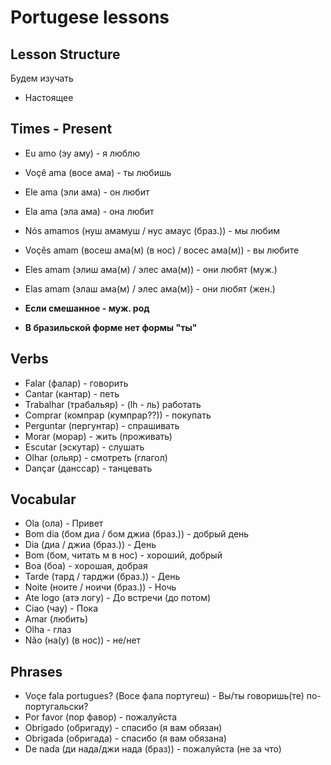 # Portugese lessons

## Lesson Structure

Будем изучать
- Настоящее


## Times - Present

- Eu amo (эу аму) - я люблю
- Voçê ama (восе ама) - ты любишь
- Ele ama (эли ама) - он любит
- Ela ama (эла ама) - она любит
- Nós amamos (нуш амамуш / нус амаус (браз.)) - мы любим
- Voçês amam (восеш ама(м) (в нос) / восес ама(м)) - вы любите
- Eles amam (элиш ама(м) / элес ама(м)) - они любят (муж.)
- Elas amam (элаш ама(м) / элес ама(м)) - они любят (жен.)

- **Если смешанное - муж. род**
- **В бразильской форме нет формы "ты"**

## Verbs

- Falar (фалар) - говорить
- Cantar (кантар) - петь
- Trabalhar (трабальяр) - (lh - ль) работать
- Comprar (компрар (кумпрар??)) - покупать
- Perguntar (пергунтар) - спрашивать 
- Morar (морар) - жить (проживать)
- Escutar (эскутар) - слушать
- Olhar (ольяр) - смотреть (глагол)
- Dançar (данссар) - танцевать

## Vocabular

- Ola (ола) - Привет
- Bom dia (бом диа / бом джиа (браз.)) - добрый день
- Dia (диа / джиа (браз.)) - День
- Bom (бом, читать м в нос) - хороший, добрый
- Boa (боа) - хорошая, добрая 
- Tarde (тард / тарджи (браз.)) - День
- Noite (ноите / ноичи (браз.)) - Ночь
- Ate logo (атэ логу) - До встречи (до потом)
- Ciao (чау) - Пока
- Amar (любить)
- Olha - глаз
- Não (на(у) (в нос)) - не/нет

## Phrases

- Voçe fala portugues? (Восе фала португеш) - Вы/ты говоришь(те) по-португальски?
- Por favor (пор фавор) - пожалуйста
- Obrigado (обригаду) - спасибо (я вам обязан)
- Obrigada (обригада) - спасибо (я вам обязана)
- De nada (ди нада/джи нада (браз)) - пожалуйста (не за что)

